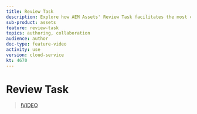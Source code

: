 ```yaml
---
title: Review Task
description: Explore how AEM Assets' Review Task facilitates the most common review and approval workflows.
sub-product: assets
feature: review-task
topics: authoring, collaboration
audience: author
doc-type: feature-video
activity: use
version: cloud-service
kt: 4670
---
```


# Review Task

>[!VIDEO](https://video.tv.adobe.com/v/32050/?quality=12&learn=on&hidetitle=true)